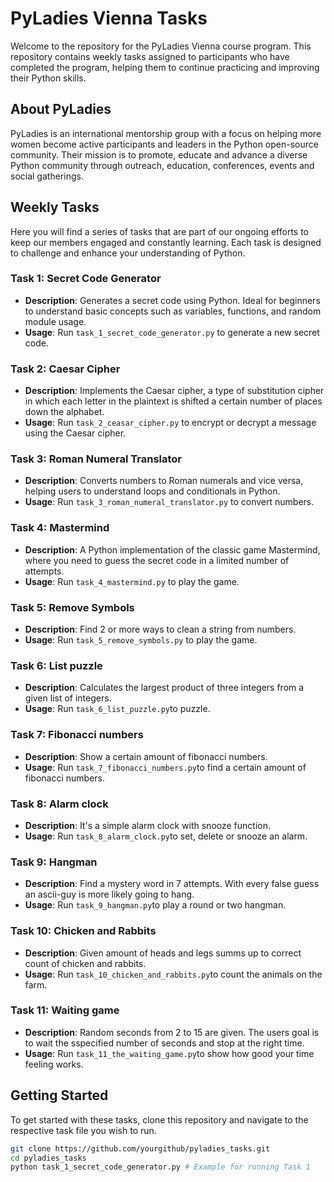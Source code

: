 # PyLadies Vienna Tasks

Welcome to the repository for the PyLadies Vienna course program. This repository contains weekly tasks assigned to participants who have completed the program, helping them to continue practicing and improving their Python skills.

## About PyLadies

PyLadies is an international mentorship group with a focus on helping more women become active participants and leaders in the Python open-source community. Their mission is to promote, educate and advance a diverse Python community through outreach, education, conferences, events and social gatherings.

## Weekly Tasks

Here you will find a series of tasks that are part of our ongoing efforts to keep our members engaged and constantly learning. Each task is designed to challenge and enhance your understanding of Python.

### Task 1: Secret Code Generator
- **Description**: Generates a secret code using Python. Ideal for beginners to understand basic concepts such as variables, functions, and random module usage.
- **Usage**: Run `task_1_secret_code_generator.py` to generate a new secret code.

### Task 2: Caesar Cipher
- **Description**: Implements the Caesar cipher, a type of substitution cipher in which each letter in the plaintext is shifted a certain number of places down the alphabet.
- **Usage**: Run `task_2_ceasar_cipher.py` to encrypt or decrypt a message using the Caesar cipher.

### Task 3: Roman Numeral Translator
- **Description**: Converts numbers to Roman numerals and vice versa, helping users to understand loops and conditionals in Python.
- **Usage**: Run `task_3_roman_numeral_translator.py` to convert numbers.

### Task 4: Mastermind
- **Description**: A Python implementation of the classic game Mastermind, where you need to guess the secret code in a limited number of attempts.
- **Usage**: Run `task_4_mastermind.py` to play the game.

### Task 5: Remove Symbols
- **Description**: Find 2 or more ways to clean a string from numbers.
- **Usage**: Run `task_5_remove_symbols.py` to play the game.

### Task 6: List puzzle
- **Description**: Calculates the largest product of three integers from a given list of integers.
- **Usage**: Run `task_6_list_puzzle.py`to puzzle.

### Task 7: Fibonacci numbers
- **Description**: Show a certain amount of fibonacci numbers.
- **Usage**: Run `task_7_fibonacci_numbers.py`to find a certain amount of fibonacci numbers.

### Task 8: Alarm clock
- **Description**: It's a simple alarm clock with snooze function.
- **Usage**: Run `task_8_alarm_clock.py`to set, delete or snooze an alarm.

### Task 9: Hangman
- **Description**: Find a mystery word in 7 attempts. With every false guess an ascii-guy is more likely going to hang.
- **Usage**: Run `task_9_hangman.py`to play a round or two hangman.

### Task 10: Chicken and Rabbits
- **Description**: Given amount of heads and legs summs up to correct count of chicken and rabbits.
- **Usage**: Run `task_10_chicken_and_rabbits.py`to count the animals on the farm.

### Task 11: Waiting game
- **Description**: Random seconds from 2 to 15 are given. The users goal is to wait the sspecified number of seconds and stop at the right time.
- **Usage**: Run `task_11_the_waiting_game.py`to show how good your time feeling works.

## Getting Started

To get started with these tasks, clone this repository and navigate to the respective task file you wish to run.

```bash
git clone https://github.com/yourgithub/pyladies_tasks.git
cd pyladies_tasks
python task_1_secret_code_generator.py # Example for running Task 1
